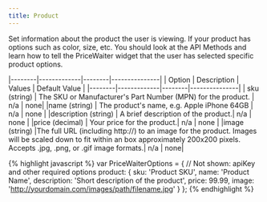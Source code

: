 ```yaml
---
title: Product
---
```


Set information about the product the user is viewing. If your product has options such as color, size, etc. You should look at the API Methods and learn how to tell the PriceWaiter widget that the user has selected specific product options.

|--------|-------------|--------|---------------|
| Option | Description | Values | Default Value |
|--------|-------------|--------|---------------|
| sku (string) | The SKU or Manufacturer's Part Number (MPN) for the product. | n/a | none|
|name (string) | The product's name, e.g. Apple iPhone 64GB | n/a | none |
|description (string) | A brief description of the product.| n/a | none |
|price (decimal) | Your price for the product.| n/a | none |
|image (string) |The full URL (including http://) to an image for the product. Images will be scaled down to fit within an box approximately 200x200 pixels. Accepts .jpg, .png, or .gif image formats.| n/a | none|

{% highlight javascript %}
var PriceWaiterOptions = {
    // Not shown: apiKey and other required options
    product: {
        sku: 'Product SKU',
        name: 'Product Name',
        description: 'Short description of the product',
        price: 99.99,
        image: 'http://yourdomain.com/images/path/filename.jpg'
    }
};
{% endhighlight %}
